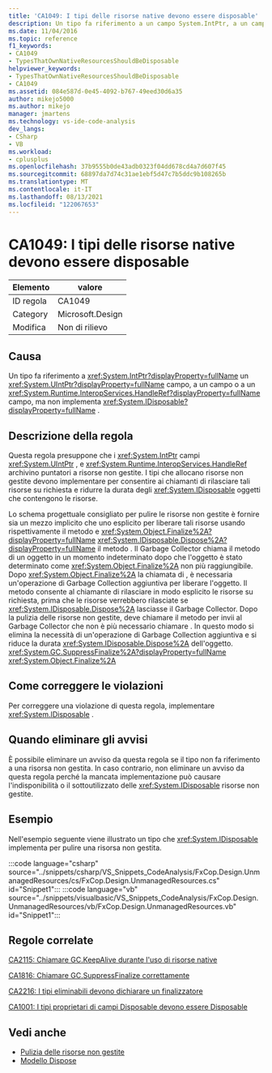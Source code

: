```yaml
---
title: 'CA1049: I tipi delle risorse native devono essere disposable'
description: Un tipo fa riferimento a un campo System.IntPtr, a un campo System.UIntPtr o a un campo System.Runtime.InteropServices.HandleRef, ma non implementa System.IDisposable.
ms.date: 11/04/2016
ms.topic: reference
f1_keywords:
- CA1049
- TypesThatOwnNativeResourcesShouldBeDisposable
helpviewer_keywords:
- TypesThatOwnNativeResourcesShouldBeDisposable
- CA1049
ms.assetid: 084e587d-0e45-4092-b767-49eed30d6a35
author: mikejo5000
ms.author: mikejo
manager: jmartens
ms.technology: vs-ide-code-analysis
dev_langs:
- CSharp
- VB
ms.workload:
- cplusplus
ms.openlocfilehash: 37b9555b0de43adb0323f04dd678cd4a7d607f45
ms.sourcegitcommit: 68897da7d74c31ae1ebf5d47c7b5ddc9b108265b
ms.translationtype: MT
ms.contentlocale: it-IT
ms.lasthandoff: 08/13/2021
ms.locfileid: "122067653"
---
```

# <a name="ca1049-types-that-own-native-resources-should-be-disposable"></a>CA1049: I tipi delle risorse native devono essere disposable

|Elemento|valore|
|-|-|
|ID regola|CA1049|
|Category|Microsoft.Design|
|Modifica|Non di rilievo|

## <a name="cause"></a>Causa

Un tipo fa riferimento a <xref:System.IntPtr?displayProperty=fullName> un <xref:System.UIntPtr?displayProperty=fullName> campo, a un campo o a un <xref:System.Runtime.InteropServices.HandleRef?displayProperty=fullName> campo, ma non implementa <xref:System.IDisposable?displayProperty=fullName> .

## <a name="rule-description"></a>Descrizione della regola

Questa regola presuppone che i <xref:System.IntPtr> campi <xref:System.UIntPtr> , e <xref:System.Runtime.InteropServices.HandleRef> archivino puntatori a risorse non gestite. I tipi che allocano risorse non gestite devono implementare per consentire ai chiamanti di rilasciare tali risorse su richiesta e ridurre la durata degli <xref:System.IDisposable> oggetti che contengono le risorse.

Lo schema progettuale consigliato per pulire le risorse non gestite è fornire sia un mezzo implicito che uno esplicito per liberare tali risorse usando rispettivamente il metodo e <xref:System.Object.Finalize%2A?displayProperty=fullName> <xref:System.IDisposable.Dispose%2A?displayProperty=fullName> il metodo . Il Garbage Collector chiama il metodo di un oggetto in un momento indeterminato dopo che l'oggetto è stato determinato come <xref:System.Object.Finalize%2A> non più raggiungibile. Dopo <xref:System.Object.Finalize%2A> la chiamata di , è necessaria un'operazione di Garbage Collection aggiuntiva per liberare l'oggetto. Il metodo consente al chiamante di rilasciare in modo esplicito le risorse su richiesta, prima che le risorse verrebbero rilasciate se <xref:System.IDisposable.Dispose%2A> lasciasse il Garbage Collector. Dopo la pulizia delle risorse non gestite, deve chiamare il metodo per invii al Garbage Collector che non è più necessario chiamare . In questo modo si elimina la necessità di un'operazione di Garbage Collection aggiuntiva e si riduce la durata <xref:System.IDisposable.Dispose%2A> dell'oggetto. <xref:System.GC.SuppressFinalize%2A?displayProperty=fullName> <xref:System.Object.Finalize%2A>

## <a name="how-to-fix-violations"></a>Come correggere le violazioni
Per correggere una violazione di questa regola, implementare <xref:System.IDisposable> .

## <a name="when-to-suppress-warnings"></a>Quando eliminare gli avvisi
È possibile eliminare un avviso da questa regola se il tipo non fa riferimento a una risorsa non gestita. In caso contrario, non eliminare un avviso da questa regola perché la mancata implementazione può causare l'indisponibilità o il sottoutilizzato delle <xref:System.IDisposable> risorse non gestite.

## <a name="example"></a>Esempio
Nell'esempio seguente viene illustrato un tipo che <xref:System.IDisposable> implementa per pulire una risorsa non gestita.

:::code language="csharp" source="../snippets/csharp/VS_Snippets_CodeAnalysis/FxCop.Design.UnmanagedResources/cs/FxCop.Design.UnmanagedResources.cs" id="Snippet1":::
:::code language="vb" source="../snippets/visualbasic/VS_Snippets_CodeAnalysis/FxCop.Design.UnmanagedResources/vb/FxCop.Design.UnmanagedResources.vb" id="Snippet1":::

## <a name="related-rules"></a>Regole correlate
[CA2115: Chiamare GC.KeepAlive durante l'uso di risorse native](../code-quality/ca2115.md)

[CA1816: Chiamare GC.SuppressFinalize correttamente](/dotnet/fundamentals/code-analysis/quality-rules/ca1816)

[CA2216: I tipi eliminabili devono dichiarare un finalizzatore](/dotnet/fundamentals/code-analysis/quality-rules/ca2216)

[CA1001: I tipi proprietari di campi Disposable devono essere Disposable](/dotnet/fundamentals/code-analysis/quality-rules/ca1001)

## <a name="see-also"></a>Vedi anche

- [Pulizia delle risorse non gestite](/dotnet/standard/garbage-collection/unmanaged)
- [Modello Dispose](/dotnet/standard/design-guidelines/dispose-pattern)
